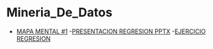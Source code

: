 # Mineria_De_Datos
- [MAPA MENTAL #1](https://github.com/Magaly20/Mineria_De_Datos/blob/master/MapaMental_1_1823340.pdf)
-[PRESENTACION REGRESION PPTX](https://github.com/valerianavarro99/Mineria_De_Datos/blob/master/Presentación_Regresión_002.pdf)
-[EJERCICIO REGRESION](https://github.com/valerianavarro99/Mineria_De_Datos/blob/master/EjercicioPresentación_Regresión_002.pdf)

